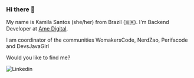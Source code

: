 ### Hi there 👋


My name is Kamila Santos (she/her) from Brazil (🇧🇷). I'm Backend Developer at [Ame Digital](https://www.amedigital.com/). 

I am coordinator of the communities WomakersCode, NerdZao, Perifacode and DevsJavaGirl

Would you like to find me?


![Linkedin ](https://image.flaticon.com/icons/png/512/174/174857.png)



